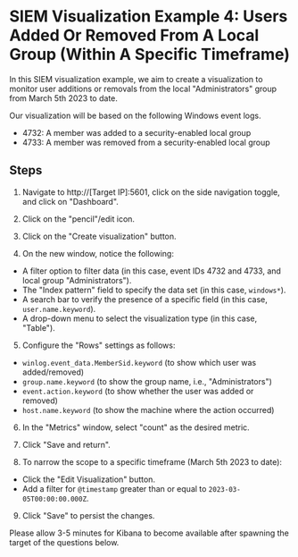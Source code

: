 # SIEM Visualization Example 4: Users Added Or Removed From A Local Group (Within A Specific Timeframe)

In this SIEM visualization example, we aim to create a visualization to monitor user additions or removals from the local "Administrators" group from March 5th 2023 to date.

Our visualization will be based on the following Windows event logs.

- 4732: A member was added to a security-enabled local group
- 4733: A member was removed from a security-enabled local group

## Steps

1. Navigate to http://[Target IP]:5601, click on the side navigation toggle, and click on "Dashboard".

2. Click on the "pencil"/edit icon.

3. Click on the "Create visualization" button.

4. On the new window, notice the following:

- A filter option to filter data (in this case, event IDs 4732 and 4733, and local group "Administrators").
- The "Index pattern" field to specify the data set (in this case, `windows*`).
- A search bar to verify the presence of a specific field (in this case, `user.name.keyword`).
- A drop-down menu to select the visualization type (in this case, "Table").

5. Configure the "Rows" settings as follows:

- `winlog.event_data.MemberSid.keyword` (to show which user was added/removed)
- `group.name.keyword` (to show the group name, i.e., "Administrators")
- `event.action.keyword` (to show whether the user was added or removed)
- `host.name.keyword` (to show the machine where the action occurred)

6. In the "Metrics" window, select "count" as the desired metric.

7. Click "Save and return".

8. To narrow the scope to a specific timeframe (March 5th 2023 to date):

- Click the "Edit Visualization" button.
- Add a filter for `@timestamp` greater than or equal to `2023-03-05T00:00:00.000Z`.

9. Click "Save" to persist the changes.

Please allow 3-5 minutes for Kibana to become available after spawning the target of the questions below.
